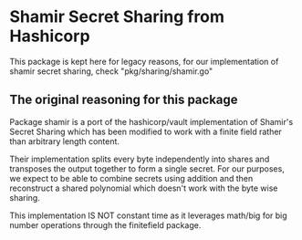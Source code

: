 # Shamir Secret Sharing from Hashicorp

This package is kept here for legacy reasons, for our implementation of shamir secret sharing,
check "pkg/sharing/shamir.go"

## The original reasoning for this package
Package shamir is a port of the hashicorp/vault implementation of Shamir's Secret Sharing which has been modified to work with a finite field rather than arbitrary length content.

Their implementation splits every byte independently into shares and transposes the output together to form a single secret. For our purposes, we expect to be able to combine secrets using addition and then reconstruct a shared polynomial which doesn't work with the byte wise sharing.

This implementation IS NOT constant time as it leverages math/big for big number operations through the finitefield package.
